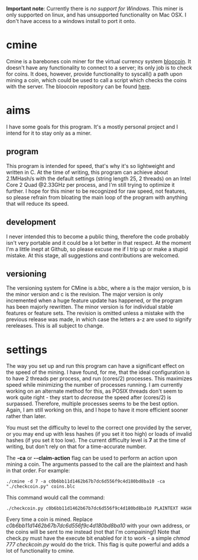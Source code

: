 **Important note**: Currently there is *no support for Windows*. This miner is only supported on linux, and has unsupported functionality on Mac OSX. I don't have access to a windows install to port it onto.


cmine
=====
Cmine is a barebones coin miner for the virtual currency system [bloocoin](http://bloocoin.org/). It doesn't have any functionality to connect to a server; its only job is to check for coins. It does, however, provide functionality to syscall() a path upon mining a coin, which could be used to call a script which checks the coins with the server.
The bloocoin repository can be found [here](https://github.com/bloocoin).

aims
====
I have some goals for this program. It's a mostly personal project and I intend for it to stay only as a miner.

program
-------
This program is intended for speed, that's why it's so lightweight and written in C. At the time of writing, this program can achieve about 2.1MHash/s with the default settings (string length 25, 2 threads) on an Intel Core 2 Quad @2.33GHz per process, and I'm still trying to optimize it further. I hope for this miner to be recognized for raw speed, not features, so please refrain from bloating the main loop of the program with anything that will reduce its speed.

development
-----------
I never intended this to become a public thing, therefore the code probably isn't very portable and it could be a lot better in that respect. At the moment I'm a little inept at Github, so please excuse me if I trip up or make a stupid mistake. At this stage, all suggestions and contributions are welcomed.

versioning
---------
The versioning system for CMine is a.bbc, where a is the major version, b is the minor version and c is the revision. The major version is only incremented when a huge feature update has happened, or the program has been majorly rewritten. The minor version is for individual stable features or feature sets. The revision is omitted unless a mistake with the previous release was made, in which case the letters a-z are used to signify rereleases. This is all subject to change.

settings
========
The way you set up and run this program can have a significant effect on the speed of the mining. I have found, for me, that the ideal configuration is to have 2 threads per process, and run (cores/2) processes. This maximizes speed while minimizing the number of processes running. I am currently working on an alternate method for this, as POSIX threads don't seem to work quite right - they start to *decrease* the speed after (cores/2) is surpassed. Therefore, multiple processes seems to be the best option. Again, I am still working on this, and I hope to have it more efficient sooner rather than later.

You must set the difficulty to level to the correct one provided by the server, or you may end up with less hashes (if you set it too high) or loads of invalid hashes (if you set it too low). The current difficulty level is **7** at the time of writing, but don't rely on that for a time-accurate number.

The **-ca** or **--claim-action** flag can be used to perform an action upon mining a coin. The arguments passed to the call are the plaintext and hash in that order. For example:

    ./cmine -d 7 -a c0b6bb11d1462b67b7dc6d556f9c4d180bd8ba10 -ca "./checkcoin.py" coins.blc

This command would call the command:

    ./checkcoin.py c0b6bb11d1462b67b7dc6d556f9c4d180bd8ba10 PLAINTEXT HASH

Every time a coin is mined. Replace *c0b6bb11d1462b67b7dc6d556f9c4d180bd8ba10* with your own address, or the coins will be sent to me instead (not that I'm compaining!) Note that check.py must have the execute bit enabled for it to work - a simple *chmod 777 checkcoin.py* would do the trick. This flag is quite powerful and adds a lot of functionality to cmine.
